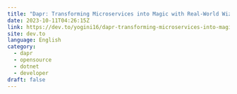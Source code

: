 ```yaml
---
title: "Dapr: Transforming Microservices into Magic with Real-World Wizardry"
date: 2023-10-11T04:26:15Z
link: https://dev.to/yogini16/dapr-transforming-microservices-into-magic-with-real-world-wizardry-53od?utm_medium=RSS&utm_source=news.12bit.vn
site: dev.to
language: English
category:
  - dapr
  - opensource
  - dotnet
  - developer
draft: false
---
```

